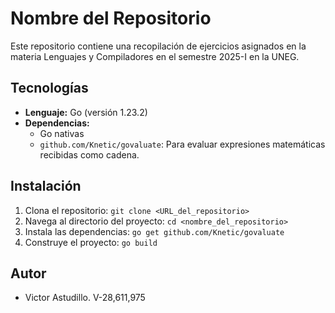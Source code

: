 # Nombre del Repositorio

Este repositorio contiene una recopilación de ejercicios asignados en la materia Lenguajes y Compiladores en el semestre 2025-I en la UNEG.

## Tecnologías

* **Lenguaje:** Go (versión 1.23.2)
* **Dependencias:**
    * Go nativas
    * `github.com/Knetic/govaluate`:  Para evaluar expresiones matemáticas recibidas como cadena.


## Instalación

1. Clona el repositorio:  `git clone <URL_del_repositorio>`
2. Navega al directorio del proyecto: `cd <nombre_del_repositorio>`
3. Instala las dependencias: `go get github.com/Knetic/govaluate`
4. Construye el proyecto: `go build`

## Autor

* Victor Astudillo. V-28,611,975
